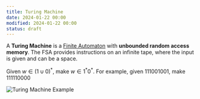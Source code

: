 ```yaml
---
title: Turing Machine
date: 2024-01-22 00:00
modified: 2024-01-22 00:00
status: draft
---
```


A **Turing Machine** is a [Finite Automaton](finite-automaton.md) with **unbounded random access memory**. The FSA provides instructions on an infinite tape, where the input is given and can be a space.

Given $w \in (1 \cup 0)^{*}$, make $w \in 1^{*}0^{*}$. For example, given 111001001, make 111110000

![Turing Machine Example](../../../_media/cheatsheet-topic-7-turing-machines-turing2.png)
